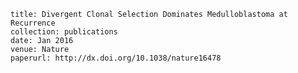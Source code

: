 
    title: Divergent Clonal Selection Dominates Medulloblastoma at Recurrence
    collection: publications
    date: Jan 2016
    venue: Nature
    paperurl: http://dx.doi.org/10.1038/nature16478
    